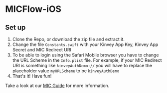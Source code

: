# MICFlow-iOS


## Set up

1. Clone the Repo, or download the zip file and extract it.
2. Change the file `Constants.swift` with your Kinvey App Key, Kinvey App Secret and MIC Redirect URI
3. To be able to login using the Safari Mobile browser you have to change the URL Scheme in the `Info.plist` file. For example, if your MIC Redirect URI is something like `kinveyAuthDemo://` you will have to replace the placeholder value `myURLScheme` to be `kinveyAuthDemo`
4. That's it! Have fun!

Take a look at our [MIC Guide](http://devcenter.kinvey.com/ios/guides/mobile-identity-connect#authenticating) for more information.
